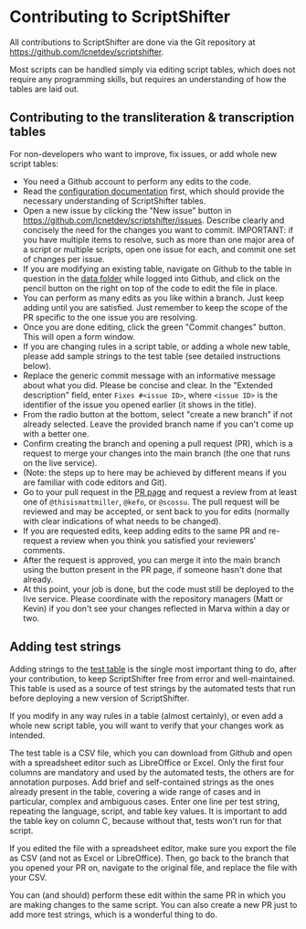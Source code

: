 # Contributing to ScriptShifter

All contributions to ScriptShifter are done via the Git repository at
https://github.com/lcnetdev/scriptshifter.

Most scripts can be handled simply via editing script tables, which does not
require any programming skills, but requires an understanding of how the
tables are laid out.

## Contributing to the transliteration & transcription tables

For non-developers who want to improve, fix issues, or add whole new script
tables:

- You need a Github account to perform any edits to the code.
- Read the [configuration documentation](./config.md) first, which should
  provide the necessary understanding of ScriptShifter tables.
- Open a new issue by clicking the "New issue" button in
  https://github.com/lcnetdev/scriptshifter/issues. Describe clearly and
  concisely the need for the changes you want to commit. IMPORTANT: if you have
  multiple items to resolve, such as more than one major area of a script or
  multiple scripts, open one issue for each, and commit one set of changes per
  issue.
- If you are modifying an existing table, navigate on Github to the table in
  question in the [data folder](../scriptshifter/tables/data) while logged into
  Github, and click on the pencil button on the right on top of the code to
  edit the file in place.
- You can perform as many edits as you like within a branch. Just keep adding
  until you are satisfied. Just remember to keep the scope of the PR specific
  to the one issue you are resolving.
- Once you are done editing, click the green "Commit changes" button. This will
  open a form window.
- If you are changing rules in a script table, or adding a whole new table,
  please add sample strings to the test table (see detailed instructions
  below).
- Replace the generic commit message with an informative message about what you
  did. Please be concise and clear. In the "Extended description" field, enter
  `Fixes #<issue ID>`, where `<issue ID>` is the identifier of the issue you
  opened earlier (it shows in the title).
- From the radio button at the bottom, select "create a new branch" if not
  already selected. Leave the provided branch name if you can't come up with a
  better one.
- Confirm creating the branch and opening a pull request (PR), which is a
  request to merge your changes into the main branch (the one that runs on the
  live service).
- (Note: the steps up to here may be achieved by different means if you are
  familiar with code editors and Git).
- Go to your pull request in the [PR
  page](https://github.com/lcnetdev/scriptshifter/pulls) and request a review
  from at least one of `@thisismattmiller`, `@kefo`, or `@scossu`. The pull
  request will be reviewed and may be accepted, or sent back to you for edits
  (normally with clear indications of what needs to be changed).
- If you are requested edits, keep adding edits to the same PR and re-request a
  review when you think you satisfied your reviewers' comments.
- After the request is approved, you can merge it into the main branch using
  the button present in the PR page, if someone hasn't done that already.
- At this point, your job is done, but the code must still be deployed to the
  live service. Please coordinate with the repository managers (Matt or Kevin)
  if you don't see your changes reflected in Marva within a day or two.


## Adding test strings

Adding strings to the [test table](../tests/data/sample_strings.csv) is the
single most important thing to do, after your contribution, to keep
ScriptShifter free from error and well-maintained. This table is used as a
source of test strings by the automated tests that run before deploying a new
version of ScriptShifter.

If you modify in any way rules in a table (almost certainly), or even add a
whole new script table, you will want to verify that your changes work as
intended.

The test table is a CSV file, which you can download from Github and open with
a spreadsheet editor such as LibreOffice or Excel. Only the first four columns
are mandatory and used by the automated tests, the others are for annotation
purposes. Add brief and self-contained strings as the ones already present in
the table, covering a wide range of cases and in particular, complex and
ambiguous cases. Enter one line per test string, repeating the language,
script, and table key values. It is important to add the table key on column C,
because without that, tests won't run for that script.

If you edited the file with a spreadsheet editor, make sure you export the
file as CSV (and not as Excel or LibreOffice). Then, go back to the branch that
you opened your PR on, navigate to the original file, and replace the file with
your CSV.

You can (and should) perform these edit within the same PR in which you are
making changes to the same script. You can also create a new PR just to add
more test strings, which is a wonderful thing to do.

